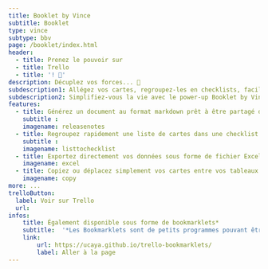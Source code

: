 ```yaml
---
title: Booklet by Vince
subtitle: Booklet
type: vince
subtype: bbv
page: /booklet/index.html
header: 
  - title: Prenez le pouvoir sur
  - title: Trello
  - title: '! 👑'
description: Décuplez vos forces... 💪
subdescription1: Allégez vos cartes, regroupez-les en checklists, facilitez vos Release Notes...
subdescription2: Simplifiez-vous la vie avec le power-up Booklet by Vince.
features:
  - title: Générez un document au format markdown prêt à être partagé depuis votre tableau, vos listes, ou vos cartes
    subtitle : 
    imagename: releasenotes
  - title: Regroupez rapidement une liste de cartes dans une checklist
    subtitle :  
    imagename: listtochecklist
  - title: Exportez directement vos données sous forme de fichier Excel
    imagename: excel
  - title: Copiez ou déplacez simplement vos cartes entre vos tableaux
    imagename: copy
more: ...
trelloButton:
  label: Voir sur Trello
  url: 
infos:
    title: Également disponible sous forme de bookmarklets*
    subtitle:  '*Les Bookmarklets sont de petits programmes pouvant être stockés en favoris dans votre navigateur.*'
    link:
        url: https://ucaya.github.io/trello-bookmarklets/
        label: Aller à la page
---
```

